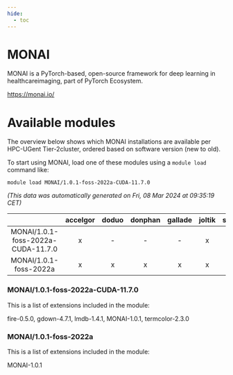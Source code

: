 ```yaml
---
hide:
  - toc
---
```


MONAI
=====


MONAI is a PyTorch-based, open-source framework for deep learning in healthcareimaging, part of PyTorch Ecosystem.

https://monai.io/
# Available modules


The overview below shows which MONAI installations are available per HPC-UGent Tier-2cluster, ordered based on software version (new to old).

To start using MONAI, load one of these modules using a `module load` command like:

```shell
module load MONAI/1.0.1-foss-2022a-CUDA-11.7.0
```

*(This data was automatically generated on Fri, 08 Mar 2024 at 09:35:19 CET)*  

| |accelgor|doduo|donphan|gallade|joltik|skitty|
| :---: | :---: | :---: | :---: | :---: | :---: | :---: |
|MONAI/1.0.1-foss-2022a-CUDA-11.7.0|x|-|-|-|x|-|
|MONAI/1.0.1-foss-2022a|x|x|x|x|x|x|


### MONAI/1.0.1-foss-2022a-CUDA-11.7.0

This is a list of extensions included in the module:

fire-0.5.0, gdown-4.7.1, lmdb-1.4.1, MONAI-1.0.1, termcolor-2.3.0

### MONAI/1.0.1-foss-2022a

This is a list of extensions included in the module:

MONAI-1.0.1